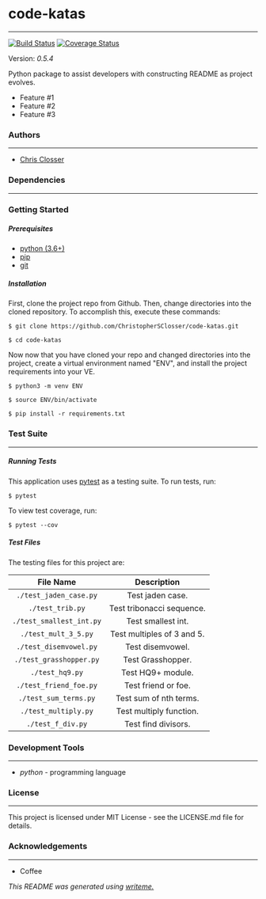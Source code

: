 # code-katas
---
[![Build Status](https://travis-ci.org/ChristopherSClosser/code-katas.svg?branch=master)](https://travis-ci.org/ChristopherSClosser/code-katas) [![Coverage Status](https://coveralls.io/repos/github/ChristopherSClosser/code-katas/badge.svg)](https://coveralls.io/github/ChristopherSClosser/code-katas)

Version: *0.5.4*

Python package to assist developers with constructing README as project evolves.
* Feature #1
* Feature #2
* Feature #3

### Authors
---
* [Chris Closser](https://github.com/ChristopherSClosser)

### Dependencies
---
### Getting Started
##### *Prerequisites*
* [python (3.6+)](https://www.python.org/downloads/)
* [pip](https://pip.pypa.io/en/stable/)
* [git](https://git-scm.com/)

##### *Installation*
First, clone the project repo from Github. Then, change directories into the cloned repository. To accomplish this, execute these commands:

`$ git clone https://github.com/ChristopherSClosser/code-katas.git`

`$ cd code-katas`

Now now that you have cloned your repo and changed directories into the project, create a virtual environment named "ENV", and install the project requirements into your VE.

`$ python3 -m venv ENV`

`$ source ENV/bin/activate`

`$ pip install -r requirements.txt`
### Test Suite
---
##### *Running Tests*
This application uses [pytest](https://docs.pytest.org/en/latest/) as a testing suite. To run tests, run:

``$ pytest``

To view test coverage, run:

``$ pytest --cov``
##### *Test Files*
The testing files for this project are:

| File Name | Description |
|:---:|:---:|
| `./test_jaden_case.py` | Test jaden case. |
| `./test_trib.py` | Test tribonacci sequence. |
| `./test_smallest_int.py` | Test smallest int. |
| `./test_mult_3_5.py` | Test multiples of 3 and 5. |
| `./test_disemvowel.py` | Test disemvowel. |
| `./test_grasshopper.py` | Test Grasshopper. |
| `./test_hq9.py` | Test HQ9+ module. |
| `./test_friend_foe.py` | Test friend or foe. |
| `./test_sum_terms.py` | Test sum of nth terms. |
| `./test_multiply.py` | Test multiply function. |
| `./test_f_div.py` | Test find divisors. |

### Development Tools
---
* *python* - programming language

### License
---
This project is licensed under MIT License - see the LICENSE.md file for details.
### Acknowledgements
---
* Coffee

*This README was generated using [writeme.](https://github.com/chelseadole/write-me)*
